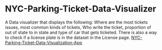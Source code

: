 # NYC-Parking-Ticket-Data-Visualizer
A Data visualizer that displays the following: Where are the most tickets issues, most common kinds of tickets, Who write the ticket, proportion of out of state to in state and  type of car that gets ticketed.
There is also a way to check if a license plate is in the dataset in the License page.
[NYC-Parking-Ticket-Data-Visualization-App](https://conor7276-ctp-nyc-parking-ticket-data-visualization-home-77zw4c.streamlit.app/)
